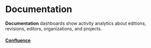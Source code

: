 # Documentation

**Documentation** dashboards show activity analytics about editions, revisions, editors, organizations, and projects.

#### [Confluence](confluence.md)

